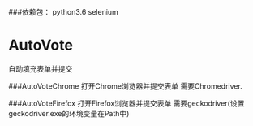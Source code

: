###依赖包：
python3.6
selenium

# AutoVote
自动填充表单并提交

###AutoVoteChrome
打开Chrome浏览器并提交表单
需要Chromedriver.

###AutoVoteFirefox
打开Firefox浏览器并提交表单
需要geckodriver(设置geckodriver.exe的环境变量在Path中)
